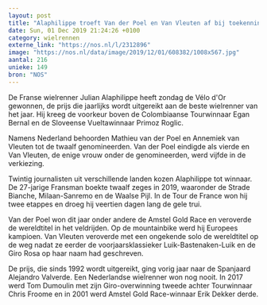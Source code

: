 ```yaml
---
layout: post
title: "Alaphilippe troeft Van der Poel en Van Vleuten af bij toekenning Vélo d'Or"
date: Sun, 01 Dec 2019 21:24:26 +0100
category: wielrennen
externe_link: "https://nos.nl/l/2312896"
image: "https://nos.nl/data/image/2019/12/01/608382/1008x567.jpg"
aantal: 216
unieke: 149
bron: "NOS"
---
```


<p>De Franse wielrenner Julian Alaphilippe heeft zondag de Vélo d'Or gewonnen, de prijs die jaarlijks wordt uitgereikt aan de beste wielrenner van het jaar. Hij kreeg de voorkeur boven de Colombiaanse Tourwinnaar Egan Bernal en de Sloveense Vueltawinnaar Primoz Roglic.</p>
<p>Namens Nederland behoorden Mathieu van der Poel en Annemiek van Vleuten tot de twaalf genomineerden. Van der Poel eindigde als vierde en Van Vleuten, de enige vrouw onder de genomineerden, werd vijfde in de verkiezing.</p>
<p>Twintig journalisten uit verschillende landen kozen Alaphilippe tot winnaar. De 27-jarige Fransman boekte twaalf zeges in 2019, waaronder de Strade Bianche, Milaan-Sanremo en de Waalse Pijl. In de Tour de France won hij twee etappes en droeg hij veertien dagen lang de gele trui.</p>
<p>Van der Poel won dit jaar onder andere de Amstel Gold Race en veroverde de wereldtitel in het veldrijden. Op de mountainbike werd hij Europees kampioen. Van Vleuten veroverde met een ongekende solo de wereldtitel op de weg nadat ze eerder de voorjaarsklassieker Luik-Bastenaken-Luik en de Giro Rosa op haar naam had geschreven.</p>
<p>De prijs, die sinds 1992 wordt uitgereikt, ging vorig jaar naar de Spanjaard Alejandro Valverde. Een Nederlandse wielrenner won nog nooit. In 2017 werd Tom Dumoulin met zijn Giro-overwinning tweede achter Tourwinnaar Chris Froome en in 2001 werd Amstel Gold Race-winnaar Erik Dekker derde.</p>
